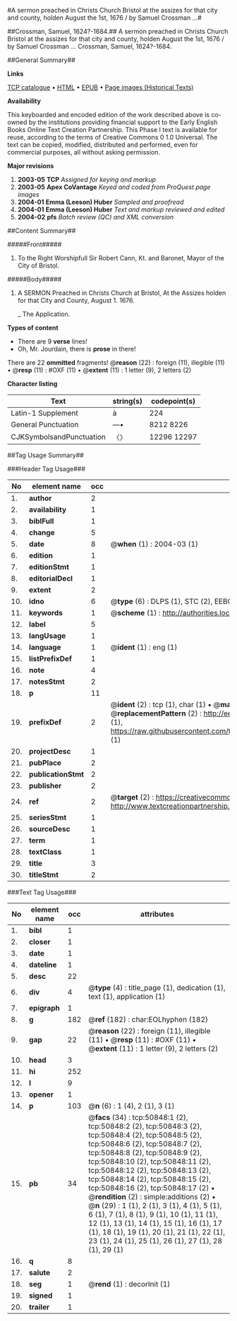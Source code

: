 #A sermon preached in Christs Church Bristol at the assizes for that city and county, holden August the 1st, 1676 / by Samuel Crossman ...#

##Crossman, Samuel, 1624?-1684.##
A sermon preached in Christs Church Bristol at the assizes for that city and county, holden August the 1st, 1676 / by Samuel Crossman ...
Crossman, Samuel, 1624?-1684.

##General Summary##

**Links**

[TCP catalogue](http://www.ota.ox.ac.uk/tcp/)  • 
[HTML](http://tei.it.ox.ac.uk/tcp/Texts-HTML/free/A35/A35182.html)  • 
[EPUB](http://tei.it.ox.ac.uk/tcp/Texts-EPUB/free/A35/A35182.epub) • 
[Page images (Historical Texts)](https://data.historicaltexts.jisc.ac.uk/view?pubId=eebo-11911944e&pageId=eebo-11911944e-50848-1)

**Availability**

This keyboarded and encoded edition of the
	       work described above is co-owned by the institutions
	       providing financial support to the Early English Books
	       Online Text Creation Partnership. This Phase I text is
	       available for reuse, according to the terms of Creative
	       Commons 0 1.0 Universal. The text can be copied,
	       modified, distributed and performed, even for
	       commercial purposes, all without asking permission.

**Major revisions**

1. __2003-05__ __TCP__ *Assigned for keying and markup*
1. __2003-05__ __Apex CoVantage__ *Keyed and coded from ProQuest page images*
1. __2004-01__ __Emma (Leeson) Huber__ *Sampled and proofread*
1. __2004-01__ __Emma (Leeson) Huber__ *Text and markup reviewed and edited*
1. __2004-02__ __pfs__ *Batch review (QC) and XML conversion*

##Content Summary##

#####Front#####

1. To the Right Worshipfull Sir Robert Cann, Kt. and Baronet, Mayor of the City of Bristol.

#####Body#####

1. A SERMON Preached in Christs Church at Bristol, At the Assizes holden for that City and County, August 1. 1676.

    _ The Application.

**Types of content**

  * There are 9 **verse** lines!
  * Oh, Mr. Jourdain, there is **prose** in there!

There are 22 **ommitted** fragments! 
 @__reason__ (22) : foreign (11), illegible (11)  •  @__resp__ (11) : #OXF (11)  •  @__extent__ (11) : 1 letter (9), 2 letters (2)

**Character listing**


|Text|string(s)|codepoint(s)|
|---|---|---|
|Latin-1 Supplement|à|224|
|General Punctuation|—•|8212 8226|
|CJKSymbolsandPunctuation|〈〉|12296 12297|

##Tag Usage Summary##

###Header Tag Usage###

|No|element name|occ|attributes|
|---|---|---|---|
|1.|__author__|2||
|2.|__availability__|1||
|3.|__biblFull__|1||
|4.|__change__|5||
|5.|__date__|8| @__when__ (1) : 2004-03 (1)|
|6.|__edition__|1||
|7.|__editionStmt__|1||
|8.|__editorialDecl__|1||
|9.|__extent__|2||
|10.|__idno__|6| @__type__ (6) : DLPS (1), STC (2), EEBO-CITATION (1), OCLC (1), VID (1)|
|11.|__keywords__|1| @__scheme__ (1) : http://authorities.loc.gov/ (1)|
|12.|__label__|5||
|13.|__langUsage__|1||
|14.|__language__|1| @__ident__ (1) : eng (1)|
|15.|__listPrefixDef__|1||
|16.|__note__|4||
|17.|__notesStmt__|2||
|18.|__p__|11||
|19.|__prefixDef__|2| @__ident__ (2) : tcp (1), char (1)  •  @__matchPattern__ (2) : ([0-9\-]+):([0-9IVX]+) (1), (.+) (1)  •  @__replacementPattern__ (2) : http://eebo.chadwyck.com/downloadtiff?vid=$1&page=$2 (1), https://raw.githubusercontent.com/textcreationpartnership/Texts/master/tcpchars.xml#$1 (1)|
|20.|__projectDesc__|1||
|21.|__pubPlace__|2||
|22.|__publicationStmt__|2||
|23.|__publisher__|2||
|24.|__ref__|2| @__target__ (2) : https://creativecommons.org/publicdomain/zero/1.0/ (1), http://www.textcreationpartnership.org/docs/. (1)|
|25.|__seriesStmt__|1||
|26.|__sourceDesc__|1||
|27.|__term__|1||
|28.|__textClass__|1||
|29.|__title__|3||
|30.|__titleStmt__|2||


###Text Tag Usage###

|No|element name|occ|attributes|
|---|---|---|---|
|1.|__bibl__|1||
|2.|__closer__|1||
|3.|__date__|1||
|4.|__dateline__|1||
|5.|__desc__|22||
|6.|__div__|4| @__type__ (4) : title_page (1), dedication (1), text (1), application (1)|
|7.|__epigraph__|1||
|8.|__g__|182| @__ref__ (182) : char:EOLhyphen (182)|
|9.|__gap__|22| @__reason__ (22) : foreign (11), illegible (11)  •  @__resp__ (11) : #OXF (11)  •  @__extent__ (11) : 1 letter (9), 2 letters (2)|
|10.|__head__|3||
|11.|__hi__|252||
|12.|__l__|9||
|13.|__opener__|1||
|14.|__p__|103| @__n__ (6) : 1 (4), 2 (1), 3 (1)|
|15.|__pb__|34| @__facs__ (34) : tcp:50848:1 (2), tcp:50848:2 (2), tcp:50848:3 (2), tcp:50848:4 (2), tcp:50848:5 (2), tcp:50848:6 (2), tcp:50848:7 (2), tcp:50848:8 (2), tcp:50848:9 (2), tcp:50848:10 (2), tcp:50848:11 (2), tcp:50848:12 (2), tcp:50848:13 (2), tcp:50848:14 (2), tcp:50848:15 (2), tcp:50848:16 (2), tcp:50848:17 (2)  •  @__rendition__ (2) : simple:additions (2)  •  @__n__ (29) : 1 (1), 2 (1), 3 (1), 4 (1), 5 (1), 6 (1), 7 (1), 8 (1), 9 (1), 10 (1), 11 (1), 12 (1), 13 (1), 14 (1), 15 (1), 16 (1), 17 (1), 18 (1), 19 (1), 20 (1), 21 (1), 22 (1), 23 (1), 24 (1), 25 (1), 26 (1), 27 (1), 28 (1), 29 (1)|
|16.|__q__|8||
|17.|__salute__|2||
|18.|__seg__|1| @__rend__ (1) : decorInit (1)|
|19.|__signed__|1||
|20.|__trailer__|1||
